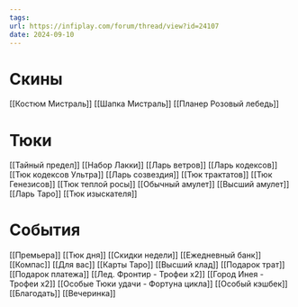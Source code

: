 ```yaml
---
tags: 
url: https://infiplay.com/forum/thread/view?id=24107
date: 2024-09-10
---
```

# Скины
[[Костюм Мистраль]]
[[Шапка Мистраль]]
[[Планер Розовый лебедь]]


# Тюки
[[Тайный предел]]
[[Набор Лакки]]
[[Ларь ветров]]
[[Ларь кодексов]]
[[Тюк кодексов Ультра]]
[[Ларь созвездия]]
[[Тюк трактатов]]
[[Тюк Генезисов]]
[[Тюк теплой росы]]
[[Обычный амулет]]
[[Высший амулет]]
[[Ларь Таро]]
[[Тюк изыскателя]]


# События
[[Премьера]]
[[Тюк дня]]
[[Скидки недели]]
[[Ежедневный банк]]
[[Компас]]
[[Для вас]]
[[Карты Таро]]
[[Высший клад]]
[[Подарок трат]]
[[Подарок платежа]]
[[Лед. Фронтир - Трофеи х2]]
[[Город Инея  - Трофеи х2]]
[[Особые Тюки удачи - Фортуна цикла]]
[[Особый кэшбек]]
[[Благодать]]
[[Вечеринка]]
